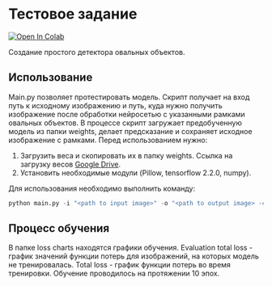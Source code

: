 # Тестовое задание
[![Open In Colab](https://colab.research.google.com/assets/colab-badge.svg)](https://colab.research.google.com/github/naburov/test-task/blob/master/%D0%A4%D0%BE%D1%80%D0%BF%D0%BE%D1%81%D1%82%2C_%D1%82%D0%B5%D1%81%D1%82%D0%BE%D0%B2%D0%BE%D0%B5_%D0%B7%D0%B0%D0%B4%D0%B0%D0%BD%D0%B8%D0%B5.ipynb)

Создание простого детектора овальных объектов. 

## Использование
Main.py позволяет протестировать модель. Скрипт получает на вход путь к исходному изображению и путь, куда нужно получить изображение после обработки нейросетью с указанными рамками овальных объектов. В процессе скрипт загружает предобученную модель из папки weights, делает предсказание и сохраняет исходное изображение с рамками. 
Перед использованием нужно:
1. Загрузить веса и скопировать их в папку weights. Ссылка на загрузку весов [Google Drive](https://drive.google.com/drive/folders/15UBqKx4wQ9Axi9x8ZS-CxnmjJJGCXOVA?usp=sharing).
2. Установить необходимые модули (Pillow, tensorflow 2.2.0, numpy).

Для использования необходимо выполнить команду: 
```python
python main.py -i "<path to input image>" -o "<path to output image> -c <confidence_threshhold>"
```
## Процесс обучения
В папке loss charts находятся графики обучения. Evaluation total loss - график значений функции потерь для изображений, на которых модель не тренировалась. Total loss - график функции потерь во время тренировки. Обучение проводилось на протяжении 10 эпох.
